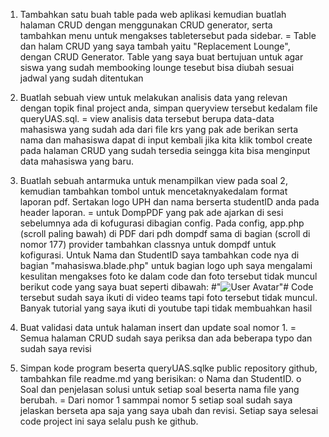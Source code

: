 1.  Tambahkan satu buah table pada web aplikasi kemudian buatlah halaman CRUD dengan menggunakan CRUD generator, serta tambahkan menu untuk mengakses tabletersebut pada sidebar.
= Table dan halam CRUD yang saya tambah yaitu "Replacement Lounge", dengan CRUD Generator. Table yang saya buat bertujuan untuk agar siswa yang sudah membooking lounge tesebut bisa diubah sesuai jadwal yang sudah ditentukan

2.  Buatlah sebuah view untuk melakukan analisis data yang relevan dengan topik final project anda, simpan queryview tersebut kedalam file queryUAS.sql.
= view analisis data tersebut berupa data-data mahasiswa yang sudah ada dari file krs yang pak ade berikan serta nama dan mahasiswa dapat di input kembali jika kita klik tombol create pada halaman CRUD yang sudah tersedia seingga kita bisa menginput data mahasiswa yang baru.

3.  Buatlah sebuah antarmuka untuk menampilkan view pada soal 2, kemudian tambahkan tombol untuk mencetaknyakedalam format laporan pdf. Sertakan logo UPH dan nama berserta studentID anda pada header laporan.
= untuk DompPDF yang pak ade ajarkan di sesi sebelumnya ada di kofugurasi dibagian config. Pada config, app.php (scroll paling bawah) di PDF dari pdh dompdf sama di bagian (scroll di nomor 177) provider tambahkan classnya untuk dompdf untuk kofigurasi. Untuk Nama dan StudentID saya tambahkan code nya di bagian "mahasiswa.blade.php" untuk bagian logo uph saya mengalami kesulitan mengakses foto ke dalam code dan foto tersebut tidak muncul berikut code yang saya buat seperti dibawah:
#"<img src='{{ asset("adminlte/dist/img/logo-uph.png") }}' alt="User Avatar" class="img-size-50 img-circle mr-10">"#
Code tersebut sudah saya ikuti di video teams tapi foto tersebut tidak muncul. Banyak tutorial yang saya ikuti di youtube tapi tidak membuahkan hasil

4.  Buat validasi data untuk halaman insert dan update soal nomor 1.
= Semua halaman CRUD sudah saya periksa dan ada beberapa typo dan sudah saya revisi

5.  Simpan kode program beserta queryUAS.sqlke public repository github, tambahkan file readme.md yang berisikan:
o   Nama dan StudentID.
o   Soal dan penjelasan solusi untuk setiap soal beserta nama file yang berubah.
= Dari nomor 1 sammpai nomor 5 setiap soal sudah saya jelaskan berseta apa saja yang saya ubah dan revisi.
Setiap saya selesai code project ini saya selalu push ke github.
